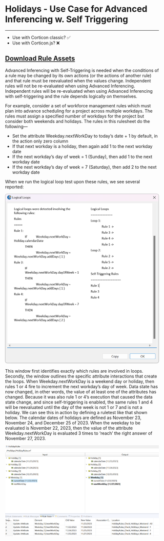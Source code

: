 # Holidays - Use Case for Advanced Inferencing w. Self Triggering
---
* Use with Corticon classic? ✅
* Use with Corticon.js? ❌
  
[Download Rule Assets
](https://minhaskamal.github.io/DownGit/#/home?url=https://github.com/corticon/templates/blob/main/classic-templates/Working-Days/Holidays%20-%20Use%20Case%20for%20Advanced%20Inferencing%20w.%20Self%20Triggering.zip
)
---

Advanced Inferencing with Self-Triggering is needed when the conditions of a rule may be changed by its own actions (or the actions of another rule) and that rule must be reevaluated when the values change. Independent rules will not be re-evaluated when using Advanced Inferencing. Independent rules will be re-evaluated when using Advanced Inferencing with self-triggering and the rule depends logically on themselves.

For example, consider a set of workforce management rules which must plan into advance scheduling for a project across multiple workdays. The rules must assign a specified number of workdays for the project but consider both weekends and holidays. 
The rules in this rulesheet do the following—
- Set the attribute Weekday.nextWorkDay to today’s date + 1 by default, in the action only zero column
- If that next workday is a holiday, then again add 1 to the next workday date
- If the next workday’s day of week = 1 (Sunday), then add 1 to the next workday date
- If the next workday’s day of week = 7 (Saturday), then add 2 to the next workday date

When we run the logical loop test upon these rules, we see several reported:

![Alt text](images/holiday_loops.png)

This window first identifies exactly which rules are involved in loops. Secondly, the window outlines the specific attribute interactions that create the loops.
When Weekday.nextWorkDay is a weekend day or holiday, then rules 1 or 4 fire to increment the next workday’s day of week. Data state has now changed, in other words, the value of at least one of the attributes has changed. 
Because it was also rule 1 or 4’s execution that caused the data state change, and since self-triggering is enabled, the same rules 1 and 4 will be reevaluated until the day of the week is not 1 or 7 and is not a holiday. 
We can see this in action by defining a ruletest like that shown below. The calendar dates of holidays are defined as November 23, November 24, and December 25 of 2023. When the weekday to be evaluated is November 22, 2023, then the value of the attribute Weekday.nextWorkDay is evaluated 3 times to ‘reach’ the right answer of November 27, 2023. 

 ![Alt text](images/holidayTest.png)
